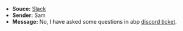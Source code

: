 - **Souce:** [Slack](https://discordapp.com/channels/951497912645476422/951497912645476425/1270438367292690525)
- **Sender:** Sam
- **Message:** No, I have asked some questions  in abp [discord ticket](https://discord.com/channels/951497912645476422/1270940687554056263).